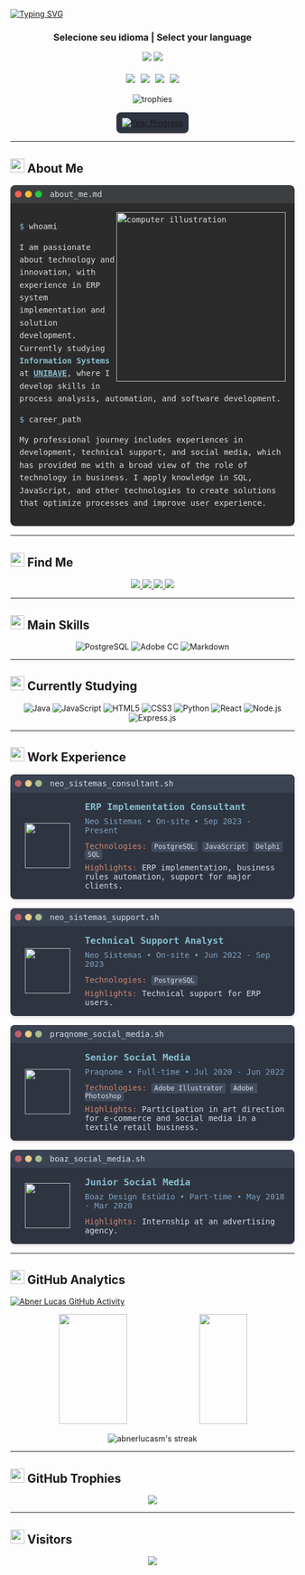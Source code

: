 [![Typing SVG](https://readme-typing-svg.herokuapp.com/?color=c9d1d9&size=35&center=true&vCenter=true&width=1000&lines=Hello,+my+name+is+Abner+Lucas;I'm+21+years+old;I'm+from+Brazil+🇧🇷;Information+Systems+Student;Welcome!+😊&font=JetBrains+Mono+Nerd+Font)](https://git.io/typing-svg)

<div align="center">
  <div style="margin-top: 20px;">
    <h3>Selecione seu idioma | Select your language</h3>
    <a href="README.md"><img src="https://img.shields.io/badge/🇧🇷_Português-002D62?style=for-the-badge"/></a>
    <a href="README.en.md"><img src="https://img.shields.io/badge/🇺🇸_English-B22234?style=for-the-badge"/></a>
  </div>
  
  <div style="margin-top: 20px; display: flex; justify-content: center; gap: 10px; flex-wrap: wrap;">
    <a href="https://www.linkedin.com/in/abner-lucas/"><img src="https://img.shields.io/badge/LinkedIn-%230077B5.svg?&style=flat-square&logo=linkedin&logoColor=white"/></a>
    <a href="https://instagram.com/abnerlucasm"><img src="https://img.shields.io/badge/Instagram-%23E4405F.svg?&style=flat-square&logo=instagram&logoColor=white"/></a>
    <a href="mailto:cmp.1a.abnerlucas.m@gmail.com"><img src="https://img.shields.io/badge/Gmail-%23333.svg?&style=flat-square&logo=gmail&logoColor=white"/></a>
    <a href="https://discord.com/channels/@abnerlucasm/"><img src="https://img.shields.io/badge/Discord-7289DA.svg?style=flat-square&logo=discord&logoColor=white"/></a>
  </div>
  
  <div style="margin-top: 20px;">
    <img src="https://github-profile-trophy.vercel.app/?username=abnerlucasm&theme=nord&row=1&column=6&margin-w=15" alt="trophies" />
  </div>
  
  <!-- Dynamic Year Progress -->
  <div style="margin-top: 15px; background: #2e3440; padding: 10px; border-radius: 8px; display: inline-block;">
    <a href="https://getyearprogress.com/" target="_blank">
      <img src="https://year-progress.vercel.app/api" alt="Year Progress" />
    </a>
  </div>
</div>

---

## <img src="https://raw.githubusercontent.com/Tarikul-Islam-Anik/Animated-Fluent-Emojis/master/Emojis/People/Technologist.png" width="25" /> About Me

<div style="border-radius: 8px; overflow: hidden; margin-bottom: 16px; width: 100%; font-family: 'JetBrains Mono', monospace;">
  <div style="background: #3c3f41; padding: 8px; border-top-left-radius: 8px; border-top-right-radius: 8px; display: flex; align-items: center;">
    <div style="width: 12px; height: 12px; border-radius: 50%; background: #ff5f56; margin-right: 6px;"></div>
    <div style="width: 12px; height: 12px; border-radius: 50%; background: #ffbd2e; margin-right: 6px;"></div>
    <div style="width: 12px; height: 12px; border-radius: 50%; background: #27c93f; margin-right: 6px;"></div>
    <div style="color: #ddd; font-size: 14px; margin-left: 8px; font-family: 'JetBrains Mono', monospace;">about_me.md</div>
  </div>
  <div style="background: #2b2b2b; color: #ddd; padding: 16px; border-bottom-left-radius: 8px; border-bottom-right-radius: 8px; font-family: 'JetBrains Mono', monospace; line-height: 1.6;">
    <img src="https://raw.githubusercontent.com/MicaelliMedeiros/micaellimedeiros/master/image/computer-illustration.png" alt="computer illustration" width="300px" align="right">
    <p><span style="color: #88c0d0;">$</span> whoami</p>
    <p>I am passionate about technology and innovation, with experience in ERP system implementation and solution development. Currently studying <span style="color: #88c0d0;"><b>Information Systems</b></span> at <a href="https://unibave.net/" style="color: #88c0d0;"><b>UNIBAVE</b></a>, where I develop skills in process analysis, automation, and software development.</p>
    <p><span style="color: #88c0d0;">$</span> career_path</p>
    <p>My professional journey includes experiences in development, technical support, and social media, which has provided me with a broad view of the role of technology in business. I apply knowledge in SQL, JavaScript, and other technologies to create solutions that optimize processes and improve user experience.</p>
  </div>
</div>

---

## <img src="https://raw.githubusercontent.com/Tarikul-Islam-Anik/Animated-Fluent-Emojis/master/Emojis/Objects/Link.png" width="25" /> Find Me

<p align="center">
  <a href="https://instagram.com/abnerlucasm" target="_blank">
    <img src="https://img.shields.io/badge/Instagram-%23E4405F.svg?&style=for-the-badge&logo=instagram&logoColor=white"/>
  </a>
  <a href="mailto:cmp.1a.abnerlucas.m@gmail.com">
    <img src="https://img.shields.io/badge/Gmail-%23333.svg?&style=for-the-badge&logo=gmail&logoColor=white"/>
  </a>
  <a href="https://www.linkedin.com/in/abner-lucas/" target="_blank">
    <img src="https://img.shields.io/badge/LinkedIn-%230077B5.svg?&style=for-the-badge&logo=linkedin&logoColor=white"/>
  </a>
  <a href="https://discord.com/channels/@abnerlucasm/">
    <img src="https://img.shields.io/badge/Discord-7289DA.svg?style=for-the-badge&logo=discord&logoColor=white"/>
  </a>
</p>

---

## <img src="https://raw.githubusercontent.com/Tarikul-Islam-Anik/Animated-Fluent-Emojis/master/Emojis/Objects/Hammer%20and%20Wrench.png" width="25" /> Main Skills

<div align="center">
  
  ![PostgreSQL](https://img.shields.io/badge/PostgreSQL-0D1117?style=for-the-badge&logo=postgresql&logoColor=white)
  ![Adobe CC](https://img.shields.io/badge/Adobe_CC-0D1117?style=for-the-badge&logo=adobecreativecloud&logoColor=white)
  ![Markdown](https://img.shields.io/badge/Markdown-000000?style=for-the-badge&logo=markdown&logoColor=white)
  
</div>

---

## <img src="https://raw.githubusercontent.com/Tarikul-Islam-Anik/Animated-Fluent-Emojis/master/Emojis/Objects/Open%20Book.png" width="25" /> Currently Studying

<div align="center">
  
  ![Java](https://img.shields.io/badge/Java-ED8B00?style=for-the-badge&logo=java&logoColor=white)
  ![JavaScript](https://img.shields.io/badge/JavaScript-F7DF1E?style=for-the-badge&logo=javascript&logoColor=black)
  ![HTML5](https://img.shields.io/badge/HTML5-E34F26?style=for-the-badge&logo=html5&logoColor=white)
  ![CSS3](https://img.shields.io/badge/CSS3-1572B6?style=for-the-badge&logo=css3&logoColor=white)
  ![Python](https://img.shields.io/badge/Python-3670A0?style=for-the-badge&logo=python&logoColor=ffdd54)
  ![React](https://img.shields.io/badge/React-20232A?style=for-the-badge&logo=react&logoColor=61DAFB)
  ![Node.js](https://img.shields.io/badge/Node.js-6DA55F?style=for-the-badge&logo=node.js&logoColor=white)
  ![Express.js](https://img.shields.io/badge/Express.js-404d59?style=for-the-badge&logo=express&logoColor=white)
  
</div>

---

## <img src="https://raw.githubusercontent.com/Tarikul-Islam-Anik/Animated-Fluent-Emojis/master/Emojis/Objects/Briefcase.png" width="25" /> Work Experience

<div style="font-family: 'JetBrains Mono', monospace;">
  <!-- Neo Sistemas - ERP Consultant -->
  <div style="background: #2e3440; color: #d8dee9; border-radius: 8px; margin-bottom: 16px; overflow: hidden; box-shadow: 0 4px 6px -1px rgba(0, 0, 0, 0.1);">
    <div style="background: #3b4252; padding: 8px; display: flex; align-items: center;">
      <div style="width: 12px; height: 12px; background: #bf616a; border-radius: 50%; margin-right: 6px;"></div>
      <div style="width: 12px; height: 12px; background: #ebcb8b; border-radius: 50%; margin-right: 6px;"></div>
      <div style="width: 12px; height: 12px; background: #a3be8c; border-radius: 50%; margin-right: 6px;"></div>
      <span style="font-family: 'JetBrains Mono', monospace; margin-left: 8px;">neo_sistemas_consultant.sh</span>
    </div>
    <div style="display: flex; padding: 16px;">
      <div style="width: 100px; display: flex; justify-content: center; align-items: center;">
        <a href="https://www.neosistemas.com.br">
          <img src="https://neosistemas.com.br/wp-content/uploads/2021/11/logo_neo_sistemas.svg" width="80px" />
        </a>
      </div>
      <div style="flex: 1; padding-left: 16px;">
        <h3 style="margin: 0 0 8px 0; color: #88c0d0;">ERP Implementation Consultant</h3>
        <h4 style="margin: 0 0 12px 0; font-weight: normal; color: #81a1c1;"><a href="https://www.neosistemas.com.br" style="color: #81a1c1; text-decoration: none;">Neo Sistemas</a> • On-site • Sep 2023 - Present</h4>
        <p style="margin: 0 0 8px 0;"><span style="color: #d08770;">Technologies:</span> <code style="background: #434c5e; padding: 2px 5px; border-radius: 3px;">PostgreSQL</code> <code style="background: #434c5e; padding: 2px 5px; border-radius: 3px;">JavaScript</code> <code style="background: #434c5e; padding: 2px 5px; border-radius: 3px;">Delphi</code> <code style="background: #434c5e; padding: 2px 5px; border-radius: 3px;">SQL</code></p>
        <p style="margin: 0;"><span style="color: #d08770;">Highlights:</span> ERP implementation, business rules automation, support for major clients.</p>
      </div>
    </div>
  </div>
  
  <!-- Neo Sistemas - Support Analyst -->
  <div style="background: #2e3440; color: #d8dee9; border-radius: 8px; margin-bottom: 16px; overflow: hidden; box-shadow: 0 4px 6px -1px rgba(0, 0, 0, 0.1);">
    <div style="background: #3b4252; padding: 8px; display: flex; align-items: center;">
      <div style="width: 12px; height: 12px; background: #bf616a; border-radius: 50%; margin-right: 6px;"></div>
      <div style="width: 12px; height: 12px; background: #ebcb8b; border-radius: 50%; margin-right: 6px;"></div>
      <div style="width: 12px; height: 12px; background: #a3be8c; border-radius: 50%; margin-right: 6px;"></div>
      <span style="font-family: 'JetBrains Mono', monospace; margin-left: 8px;">neo_sistemas_support.sh</span>
    </div>
    <div style="display: flex; padding: 16px;">
      <div style="width: 100px; display: flex; justify-content: center; align-items: center;">
        <a href="https://www.neosistemas.com.br">
          <img src="https://neosistemas.com.br/wp-content/uploads/2021/11/logo_neo_sistemas.svg" width="80px" />
        </a>
      </div>
      <div style="flex: 1; padding-left: 16px;">
        <h3 style="margin: 0 0 8px 0; color: #88c0d0;">Technical Support Analyst</h3>
        <h4 style="margin: 0 0 12px 0; font-weight: normal; color: #81a1c1;"><a href="https://www.neosistemas.com.br" style="color: #81a1c1; text-decoration: none;">Neo Sistemas</a> • On-site • Jun 2022 - Sep 2023</h4>
        <p style="margin: 0 0 8px 0;"><span style="color: #d08770;">Technologies:</span> <code style="background: #434c5e; padding: 2px 5px; border-radius: 3px;">PostgreSQL</code></p>
        <p style="margin: 0;"><span style="color: #d08770;">Highlights:</span> Technical support for ERP users.</p>
      </div>
    </div>
  </div>
  
  <!-- Praqnome -->
  <div style="background: #2e3440; color: #d8dee9; border-radius: 8px; margin-bottom: 16px; overflow: hidden; box-shadow: 0 4px 6px -1px rgba(0, 0, 0, 0.1);">
    <div style="background: #3b4252; padding: 8px; display: flex; align-items: center;">
      <div style="width: 12px; height: 12px; background: #bf616a; border-radius: 50%; margin-right: 6px;"></div>
      <div style="width: 12px; height: 12px; background: #ebcb8b; border-radius: 50%; margin-right: 6px;"></div>
      <div style="width: 12px; height: 12px; background: #a3be8c; border-radius: 50%; margin-right: 6px;"></div>
      <span style="font-family: 'JetBrains Mono', monospace; margin-left: 8px;">praqnome_social_media.sh</span>
    </div>
    <div style="display: flex; padding: 16px;">
      <div style="width: 100px; display: flex; justify-content: center; align-items: center;">
        <a href="https://www.praqnome.com.br">
          <img src="https://praqnome.cdn.magazord.com.br/resources/favicon.png" width="80px" />
        </a>
      </div>
      <div style="flex: 1; padding-left: 16px;">
        <h3 style="margin: 0 0 8px 0; color: #88c0d0;">Senior Social Media</h3>
        <h4 style="margin: 0 0 12px 0; font-weight: normal; color: #81a1c1;"><a href="https://www.praqnome.com.br" style="color: #81a1c1; text-decoration: none;">Praqnome</a> • Full-time • Jul 2020 - Jun 2022</h4>
        <p style="margin: 0 0 8px 0;"><span style="color: #d08770;">Technologies:</span> <code style="background: #434c5e; padding: 2px 5px; border-radius: 3px;">Adobe Illustrator</code> <code style="background: #434c5e; padding: 2px 5px; border-radius: 3px;">Adobe Photoshop</code></p>
        <p style="margin: 0;"><span style="color: #d08770;">Highlights:</span> Participation in art direction for e-commerce and social media in a textile retail business.</p>
      </div>
    </div>
  </div>
  
  <!-- Boaz Design -->
  <div style="background: #2e3440; color: #d8dee9; border-radius: 8px; margin-bottom: 16px; overflow: hidden; box-shadow: 0 4px 6px -1px rgba(0, 0, 0, 0.1);">
    <div style="background: #3b4252; padding: 8px; display: flex; align-items: center;">
      <div style="width: 12px; height: 12px; background: #bf616a; border-radius: 50%; margin-right: 6px;"></div>
      <div style="width: 12px; height: 12px; background: #ebcb8b; border-radius: 50%; margin-right: 6px;"></div>
      <div style="width: 12px; height: 12px; background: #a3be8c; border-radius: 50%; margin-right: 6px;"></div>
      <span style="font-family: 'JetBrains Mono', monospace; margin-left: 8px;">boaz_social_media.sh</span>
    </div>
    <div style="display: flex; padding: 16px;">
      <div style="width: 100px; display: flex; justify-content: center; align-items: center;">
        <a href="https://www.boazdesign.com.br">
          <img src="https://encrypted-tbn0.gstatic.com/images?q=tbn:ANd9GcRZ7aLnTeI9l-iyP_Wm397kz69n5wR1VMXHcg&s" width="80px" />
        </a>
      </div>
      <div style="flex: 1; padding-left: 16px;">
        <h3 style="margin: 0 0 8px 0; color: #88c0d0;">Junior Social Media</h3>
        <h4 style="margin: 0 0 12px 0; font-weight: normal; color: #81a1c1;"><a href="https://www.boazdesign.com.br" style="color: #81a1c1; text-decoration: none;">Boaz Design Estúdio</a> • Part-time • May 2018 - Mar 2020</h4>
        <p style="margin: 0;"><span style="color: #d08770;">Highlights:</span> Internship at an advertising agency.</p>
      </div>
    </div>
  </div>
</div>

---

## <img src="https://raw.githubusercontent.com/Tarikul-Islam-Anik/Animated-Fluent-Emojis/master/Emojis/Objects/Chart%20Increasing.png" width="25" /> GitHub Analytics

[![Abner Lucas GitHub Activity](https://github-readme-activity-graph.vercel.app/graph?username=abnerlucasm&theme=nord&area=true)](https://github.com/ashutosh00710/github-readme-activity-graph)

<div align="center">
  <img width="49%" height="195px" src="https://github-readme-stats.vercel.app/api?username=abnerlucasm&show_icons=true&count_private=true&hide_border=true&theme=nord" />
  <img width="41%" height="195px" src="https://github-readme-stats.vercel.app/api/top-langs/?username=abnerlucasm&layout=compact&hide_border=true&theme=nord" />
</div>

<p align="center">
  <img src="https://streak-stats.demolab.com/?user=abnerlucasm&theme=nord&hide_border=true" alt="abnerlucasm's streak" />
</p>

---

## <img src="https://raw.githubusercontent.com/Tarikul-Islam-Anik/Animated-Fluent-Emojis/master/Emojis/Objects/Trophy.png" width="25" /> GitHub Trophies

<p align="center">
  <img src="https://github-profile-trophy.vercel.app/?username=abnerlucasm&theme=nord&row=2&column=3" />
</p>

---

## <img src="https://raw.githubusercontent.com/Tarikul-Islam-Anik/Animated-Fluent-Emojis/master/Emojis/People/Eyes.png" width="25" /> Visitors

<p align="center">
  <img src="https://profile-counter.glitch.me/{abnerlucasm}/count.svg" />
</p> 